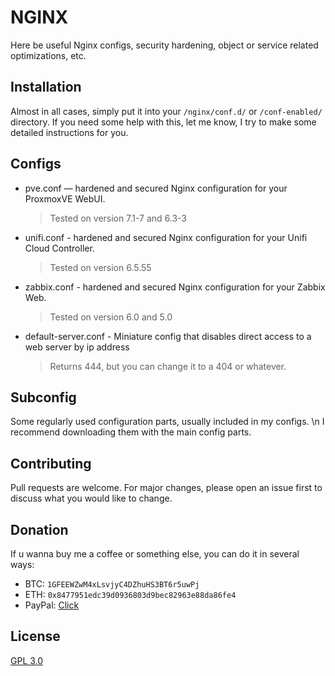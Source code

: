# NGINX

Here be useful Nginx configs, security hardening, object or service related optimizations, etc.

## Installation

Almost in all cases, simply put it into your `/nginx/conf.d/` or `/conf-enabled/` directory.
If you need some help with this, let me know, I try to make some detailed instructions for you.

## Configs
  - pve.conf — hardened and secured Nginx configuration for your ProxmoxVE WebUI.
    > Tested on version 7.1-7 and 6.3-3
  - unifi.conf - hardened and secured Nginx configuration for your Unifi Cloud Controller.
    > Tested on version 6.5.55
  - zabbix.conf - hardened and secured Nginx configuration for your Zabbix Web.
    > Tested on version 6.0 and 5.0
  - default-server.conf - Miniature config that disables direct access to a web server by ip address
    > Returns 444, but you can change it to a 404 or whatever.

## Subconfig
Some regularly used configuration parts, usually included in my configs.
\n I recommend downloading them with the main config parts.

## Contributing
Pull requests are welcome. For major changes, please open an issue first to discuss what you would like to change.

## Donation
If u wanna buy me a coffee or something else, you can do it in several ways:

- BTC: `1GFEEWZwM4xLsvjyC4DZhuHS3BT6r5uwPj`
- ETH: `0x8477951edc39d0936803d9bec82963e88da86fe4`
- PayPal: [Click](https://www.paypal.com/donate/?hosted_button_id=DCB42BR7KBRN6)

## License
[GPL 3.0](https://choosealicense.com/licenses/gpl-3.0/)
